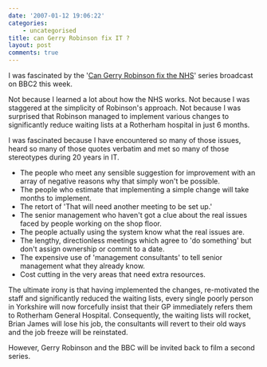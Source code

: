 ```yaml
---
date: '2007-01-12 19:06:22'
categories:
    - uncategorised
title: can Gerry Robinson fix IT ?
layout: post
comments: true
---
```


I was fascinated by the '[Can Gerry Robinson fix the
NHS](http://www.open2.net/nhs/)' series broadcast on BBC2 this week.

Not because I learned a lot about how the NHS works. Not because I was
staggered at the simplicity of Robinson's approach. Not because I was
surprised that Robinson managed to implement various changes to
significantly reduce waiting lists at a Rotherham hospital in just 6
months.

I was fascinated because I have encountered so many of those issues,
heard so many of those quotes verbatim and met so many of those
stereotypes during 20 years in IT.

-   The people who meet any sensible suggestion for improvement with an
    array of negative reasons why that simply won't be possible.
-   The people who estimate that implementing a simple change will take
    months to implement.
-   The retort of 'That will need another meeting to be set up.'
-   The senior management who haven't got a clue about the real issues
    faced by people working on the shop floor.
-   The people actually using the system know what the real issues are.
-   The lengthy, directionless meetings which agree to 'do something'
    but don't assign ownership or commit to a date.
-   The expensive use of 'management consultants' to tell senior
    management what they already know.
-   Cost cutting in the very areas that need extra resources.

The ultimate irony is that having implemented the changes, re-motivated
the staff and significantly reduced the waiting lists, every single
poorly person in Yorkshire will now forcefully insist that their GP
immediately refers them to Rotherham General Hospital.
Consequently, the waiting lists will rocket, Brian James will lose his
job, the consultants will revert to their old ways and the job freeze
will be reinstated.

However, Gerry Robinson and the BBC will be invited back to film a
second series.
